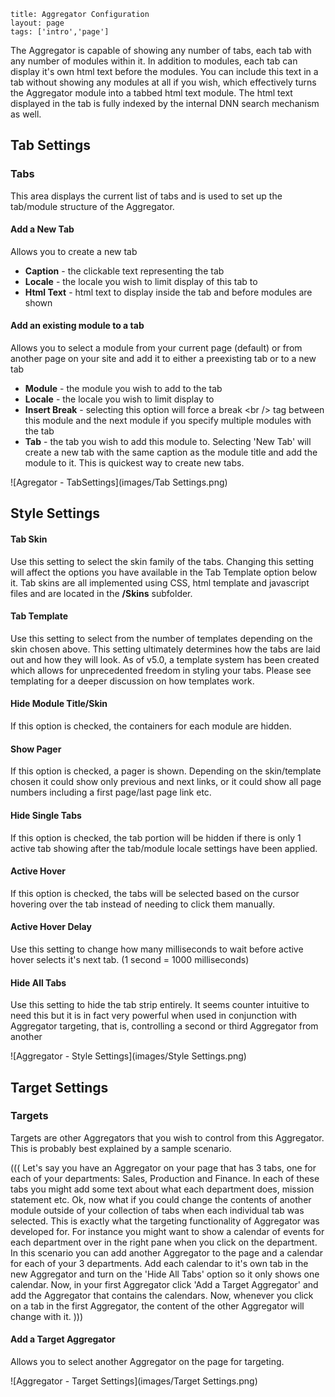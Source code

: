 ```
title: Aggregator Configuration
layout: page
tags: ['intro','page']
```

The Aggregator is capable of showing any number of tabs, each tab with
any number of modules within it. In addition to modules, each tab can
display it's own html text before the modules. You can include this text
in a tab without showing any modules at all if you wish, which
effectively turns the Aggregator module into a tabbed html text module.
The html text displayed in the tab is fully indexed by the internal DNN
search mechanism as well.

Tab Settings
------------

### Tabs

This area displays the current list of tabs and is used to set up the
tab/module structure of the Aggregator.

#### Add a New Tab

Allows you to create a new tab

-   **Caption** - the clickable text representing the tab
-   **Locale** - the locale you wish to limit display of this tab to
-   **Html Text** - html text to display inside the tab and before
    modules are shown

#### Add an existing module to a tab

Allows you to select a module from your current page (default) or from
another page on your site and add it to either a preexisting tab or to a
new tab

-   **Module** - the module you wish to add to the tab
-   **Locale** - the locale you wish to limit display to
-   **Insert Break** - selecting this option will force a break \<br /\>
    tag between this module and the next module if you specify multiple
    modules with the tab
-   **Tab** - the tab you wish to add this module to. Selecting 'New
    Tab' will create a new tab with the same caption as the module title
    and add the module to it. This is quickest way to create new tabs.

![Agregator - TabSettings](images/Tab Settings.png)

Style Settings
--------------

#### Tab Skin

Use this setting to select the skin family of the tabs. Changing this
setting will affect the options you have available in the Tab Template
option below it. Tab skins are all implemented using CSS, html template
and javascript files and are located in the **/Skins** subfolder.

#### Tab Template

Use this setting to select from the number of templates depending on the
skin chosen above. This setting ultimately determines how the tabs are
laid out and how they will look. As of v5.0, a template system has been
created which allows for unprecedented freedom in styling your tabs.
Please see templating for a deeper discussion on how templates work.

#### Hide Module Title/Skin

If this option is checked, the containers for each module are hidden.

#### Show Pager

If this option is checked, a pager is shown. Depending on the
skin/template chosen it could show only previous and next links, or it
could show all page numbers including a first page/last page link etc.

#### Hide Single Tabs

If this option is checked, the tab portion will be hidden if there is
only 1 active tab showing after the tab/module locale settings have been
applied.

#### Active Hover

If this option is checked, the tabs will be selected based on the cursor
hovering over the tab instead of needing to click them manually.

#### Active Hover Delay

Use this setting to change how many milliseconds to wait before active
hover selects it's next tab. (1 second = 1000 milliseconds)

#### Hide All Tabs

Use this setting to hide the tab strip entirely. It seems counter
intuitive to need this but it is in fact very powerful when used in
conjunction with Aggregator targeting, that is, controlling a second or
third Aggregator from another

![Aggregator - Style Settings](images/Style Settings.png)

Target Settings
---------------

### Targets

Targets are other Aggregators that you wish to control from this
Aggregator. This is probably best explained by a sample scenario.

((( Let's say you have an Aggregator on your page that has 3 tabs, one
for each of your departments: Sales, Production and Finance. In each of
these tabs you might add some text about what each department does,
mission statement etc. Ok, now what if you could change the contents of
another module outside of your collection of tabs when each individual
tab was selected. This is exactly what the targeting functionality of
Aggregator was developed for. For instance you might want to show a
calendar of events for each department over in the right pane when you
click on the department. In this scenario you can add another Aggregator
to the page and a calendar for each of your 3 departments. Add each
calendar to it's own tab in the new Aggregator and turn on the 'Hide All
Tabs' option so it only shows one calendar. Now, in your first
Aggregator click 'Add a Target Aggregator' and add the Aggregator that
contains the calendars. Now, whenever you click on a tab in the first
Aggregator, the content of the other Aggregator will change with it. )))

#### Add a Target Aggregator

Allows you to select another Aggregator on the page for targeting.

![Aggregator - Target Settings](images/Target Settings.png)
